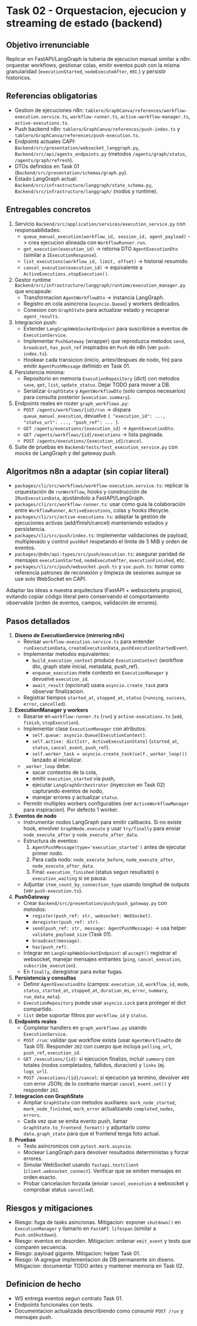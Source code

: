 # Task 02 - Orquestacion, ejecucion y streaming de estado (backend)

## Objetivo irrenunciable
Replicar en FastAPI/LangGraph la tuberia de ejecucion manual similar a n8n: orquestar workflows, gestionar colas, emitir eventos push con la misma granularidad (`executionStarted`, `nodeExecuteAfter`, etc.) y persistir historicos.

## Referencias obligatorias
- Gestion de ejecuciones n8n: `tablero/GraphCanva/references/workflow-execution.service.ts`, `workflow-runner.ts`, `active-workflow-manager.ts`, `active-executions.ts`.
- Push backend n8n: `tablero/GraphCanva/references/push-index.ts` y `tablero/GraphCanva/references/push-execution.ts`.
- Endpoints actuales CAPI: `Backend/src/presentation/websocket_langgraph.py`, `Backend/src/api/agents_endpoints.py` (metodos `/agents/graph/status`, `/agents/graph/refresh`).
- DTOs definidos en Task 01 (`Backend/src/presentation/schemas/graph.py`).
- Estado LangGraph actual: `Backend/src/infrastructure/langgraph/state_schema.py`, `Backend/src/infrastructure/langgraph/` (nodos y runtime).

## Entregables concretos
1. Servicio `Backend/src/application/services/execution_service.py` con responsabilidades:
   - `queue_manual_execution(workflow_id, session_id, agent_payload)` -> crea ejecucion alineada con `WorkflowRunner.run`.
   - `get_execution(execution_id)` -> retorna DTO `AgentExecutionDto` (similar a `IExecutionResponse`).
   - `list_executions(workflow_id, limit, offset)` -> historial resumido.
   - `cancel_execution(execution_id)` -> equivalente a `ActiveExecutions.stopExecution()`.
2. Gestor runtime `Backend/src/infrastructure/langgraph/runtime/execution_manager.py` que encapsule:
   - Transformacion `AgentWorkflowDto` -> instancia LangGraph.
   - Registro en cola asincrona (`asyncio.Queue`) y workers dedicados.
   - Conexion con `GraphState` para actualizar estado y recuperar `agent_results`.
3. Integracion push:
   - Extender `LangGraphWebSocketEndpoint` para suscribirse a eventos de `ExecutionService`.
   - Implementar `PushGateway` (wrapper) que reproduzca metodos `send`, `broadcast`, `has_push_ref` inspirados en `Push` de n8n (ver `push-index.ts`).
   - Hookear cada transicion (inicio, antes/despues de nodo, fin) para emitir `AgentPushMessage` definido en Task 01.
4. Persistencia minima:
   - Repositorio en memoria `ExecutionRepository` (dict) con metodos `save`, `get`, `list`, `update_status`. Dejar TODO para mover a DB.
   - Serializar `GraphState` y `AgentWorkflowDto` (solo campos necesarios) para consulta posterior (`execution.summary`).
5. Endpoints reales en router `graph_workflows.py`:
   - `POST /agents/workflows/{id}/run` -> dispara `queue_manual_execution`, devuelve `{ "execution_id": ..., "status_url": ..., "push_ref": ... }`.
   - `GET /agents/executions/{execution_id}` -> `AgentExecutionDto`.
   - `GET /agents/workflows/{id}/executions` -> lista paginada.
   - `POST /agents/executions/{execution_id}/cancel`.
6. Suite de pruebas en `Backend/tests/test_execution_service.py` con mocks de LangGraph y del gateway push.

## Algoritmos n8n a adaptar (sin copiar literal)
- `packages/cli/src/workflows/workflow-execution.service.ts`: replicar la orquestación de `runWorkflow`, hooks y construcción de `IRunExecutionData`, ajustándolo a FastAPI/LangGraph.
- `packages/cli/src/workflow-runner.ts`: usar como guía la colaboración entre `WorkflowRunner`, `ActiveExecutions`, colas y hooks lifecycle.
- `packages/cli/src/active-executions.ts`: adaptar la gestión de ejecuciones activas (add/finish/cancel) manteniendo estados y persistencia.
- `packages/cli/src/push/index.ts`: implementar validaciones de payload, multiplexado y control `pushRef` respetando el límite de 5 MiB y orden de eventos.
- `packages/@n8n/api-types/src/push/execution.ts`: asegurar paridad de mensajes `executionStarted`, `nodeExecuteAfter`, `executionFinished`, etc.
- `packages/cli/src/push/websocket.push.ts` y `sse.push.ts`: tomar como referencia patrones de reconexión y limpieza de sesiones aunque se use solo WebSocket en CAPI.

Adaptar las ideas a nuestra arquitectura (FastAPI + websockets propios), evitando copiar código literal pero conservando el comportamiento observable (orden de eventos, campos, validación de errores).
## Pasos detallados
1. **Diseno de ExecutionService (mirroring n8n)**
   - Revisar `workflow-execution.service.ts` para entender `runExecutionData`, `createExecutionData`, `pushExecutionStartedEvent`.
   - Implementar metodos equivalentes:
     - `build_execution_context` produce `ExecutionContext` (workflow dto, graph state inicial, metadata, push_ref).
     - `enqueue_execution` mete contexto en `ExecutionManager` y devuelve `execution_id`.
     - `await_result` (opcional) usara `asyncio.create_task` para observar finalizacion.
   - Registrar tiempos `started_at`, `stopped_at`, `status` (`running`, `success`, `error`, `cancelled`).
2. **ExecutionManager y workers**
   - Basarse en `workflow-runner.ts` (`run`) y `active-executions.ts` (`add`, `finish`, `stopExecution`).
   - Implementar clase `ExecutionManager` con atributos:
     - `self.queue: asyncio.Queue[ExecutionContext]`.
     - `self.active: dict[str, ActiveExecutionState]` (`started_at`, `status`, `cancel_event`, `push_ref`).
     - `self.worker_task = asyncio.create_task(self._worker_loop())` lanzado al inicializar.
   - `_worker_loop` debe:
     - sacar contextos de la cola,
     - emitir `execution_started` via push,
     - ejecutar `LangGraphOrchestrator` (inyeccion en Task 02) capturando eventos de nodo,
     - manejar errores y actualizar `status`.
   - Permitir multiples workers configurables (ver `ActiveWorkflowManager` para inspiracion). Por defecto 1 worker.
3. **Eventos de nodo**
   - Instrumentar nodos LangGraph para emitir callbacks. Si no existe hook, envolver `GraphNode.execute` y usar `try/finally` para enviar `node_execute_after` y `node_execute_after_data`.
   - Estructura de eventos:
     1. `AgentPushMessage(type='execution_started')` antes de ejecutar primer nodo.
     2. Para cada nodo: `node_execute_before`, `node_execute_after`, `node_execute_after_data`.
     3. Final: `execution_finished` (status segun resultado) o `execution_waiting` si se pausa.
   - Adjuntar `item_count_by_connection_type` usando longitud de outputs (ver `push-execution.ts`).
4. **PushGateway**
   - Crear `Backend/src/presentation/push/push_gateway.py` con metodos:
     - `register(push_ref: str, websocket: WebSocket)`.
     - `deregister(push_ref: str)`.
     - `send(push_ref: str, message: AgentPushMessage)` -> usa helper `validate_payload_size` (Task 01).
     - `broadcast(message)`.
     - `has(push_ref)`.
   - Integrar en `LangGraphWebSocketEndpoint`: al `accept()` registrar el websocket, manejar mensajes entrantes (`ping`, `cancel_execution`, `subscribe_execution`).
   - En `finally`, deregistrar para evitar fugas.
5. **Persistencia y consultas**
   - Definir `AgentExecutionDto` (campos: `execution_id`, `workflow_id`, `mode`, `status`, `started_at`, `stopped_at`, `duration_ms`, `error`, `summary`, `run_data_meta`).
   - `ExecutionRepository` puede usar `asyncio.Lock` para proteger el dict compartido.
   - `list` debe soportar filtros por `workflow_id` y `status`.
6. **Endpoints reales**
   - Completar handlers en `graph_workflows.py` usando `ExecutionService`.
   - `POST /run`: validar que workflow exista (usar `AgentWorkflowDto` de Task 01). Responder `202` con cuerpo que incluya `polling_url`, `push_ref`, `execution_id`.
   - `GET /executions/{id}`: si ejecucion finalizo, incluir `summary` con totales (nodos completados, fallidos, duracion) y `links` (ej. `logs_url`).
   - `POST /executions/{id}/cancel`: si ejecucion ya termino, devolver `409` con error JSON; de lo contrario marcar `cancel_event.set()` y responder `202`.
7. **Integracion con GraphState**
   - Ampliar `GraphState` con metodos auxiliares: `mark_node_started`, `mark_node_finished`, `mark_error` actualizando `completed_nodes`, `errors`.
   - Cada vez que se emita evento push, llamar `GraphState.to_frontend_format()` y adjuntarlo como `data.graph_state` para que el frontend tenga foto actual.
8. **Pruebas**
   - Tests asincronicos con `pytest.mark.asyncio`.
   - Mockear LangGraph para devolver resultados deterministas y forzar errores.
   - Simular WebSocket usando `fastapi.testclient` (`client.websocket_connect`). Verificar que se emiten mensajes en orden exacto.
   - Probar cancelacion forzada (enviar `cancel_execution` a websocket y comprobar status `cancelled`).

## Riesgos y mitigaciones
- Riesgo: fuga de tasks asincronas. Mitigacion: exponer `shutdown()` en `ExecutionManager` y llamarlo en `FastAPI lifespan` (similar a `Push.onShutdown`).
- Riesgo: eventos en desorden. Mitigacion: ordenar `emit_event` y tests que comparen secuencia.
- Riesgo: payload gigante. Mitigacion: helper Task 01.
- Riesgo: IA agregue implementacion de DB permanente sin diseno. Mitigacion: documentar TODO antes y mantener memoria en Task 02.

## Definicion de hecho
- WS entrega eventos segun contrato Task 01.
- Endpoints funcionales con tests.
- Documentacion actualizada describiendo como consumir `POST /run` y mensajes push.


